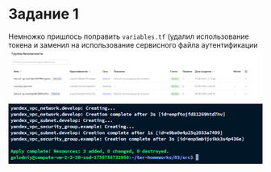 # Задание 1

Немножко пришлось поправить `variables.tf` (удалил использование токена и заменил на использование сервисного файла аутентификации
![img.png](img.png)
![img_1.png](img_1.png)